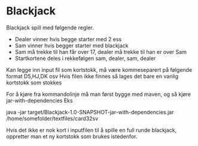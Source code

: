 # Blackjack

Blackjack spill med følgende regler.
- Dealer vinner hvis begge starter med 2 ess
- Sam vinner hvis begger starter med blackjack
- Sam må trekke til han får over 17, dealer må trekke til han er over Sam
- Startkortene deles i rekkefølgen sam, dealer, sam, dealer

Kan legge inn input fil som kortstokk, må være kommeseparert på følgende format D5,HJ,DK osv
Hvis filen ikke finnes så lages det bare en vanlig kortstokk som stokkes

For å kjøre fra kommandolinje må man først bygge med maven,
og så kjøre jar-with-dependencies
Eks

java -jar target/Blackjack-1.0-SNAPSHOT-jar-with-dependencies.jar /home/somefolder/textfiles/card32sv

Hvis det ikke er nok kort i inputfilen til å spille en full runde blackjack,
oppretter man et ny kortstokk som brukes istedenfor.